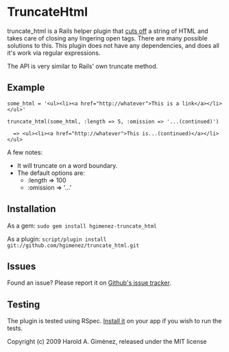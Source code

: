 TruncateHtml
============

truncate_html is a Rails helper plugin that [cuts off](http://www.youtube.com/watch?v=6XG4DIOA7nU) a string of HTML and takes care of closing any lingering open tags. There are many possible solutions to this. This plugin does not have any dependencies, and does all it's work via regular expressions.

The API is very similar to Rails' own truncate method.


Example
-------

    some_html = '<ul><li><a href="http://whatever">This is a link</a></li></ul>'

    truncate_html(some_html, :length => 5, :omission => '...(continued)')

      => <ul><li><a href="http://whatever">This is...(continued)</a></li></ul>


A few notes:

* It will truncate on a word boundary.
* The default options are:
  * :length => 100
  * :omission => '...'

Installation
------------

As a gem:
<code>sudo gem install hgimenez-truncate_html</code>

As a plugin:
<code>script/plugin install git://github.com/hgimenez/truncate_html.git</code>

Issues
------

Found an issue? Please report it on [Github's issue tracker](http://github.com/hgimenez/truncate_html/issues).

Testing
-------

The plugin is tested using RSpec. [Install it](http://wiki.github.com/dchelimsky/rspec/rails) on your app if you wish to run the tests.

Copyright (c) 2009 Harold A. Giménez, released under the MIT license
